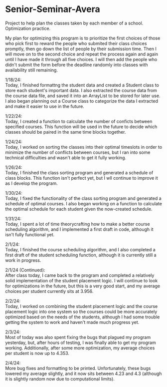 # Senior-Seminar-Avera
Project to help plan the classes taken by each member of a school. Optimization practice.

My plan for optimizing this program is to prioritize the first choices of those who pick first to reward the people who submited their class choices promptly, then go down the list of people by their submission time. Then I will move on to the second choice and repeat the process again and again until I have made it through all five choices. I will then add the people who didn't submit the form before the deadline randomly into classes with availability still remaining. 

1/18/24: <br>
Today, I finished formattng the student data and created a Student class to store each student's important data. I also extracted the course data from the course data file, and saved it into an ArrayList to be stored for later use. I also began planning out a Course class to categorize the data I extracted and make it easier to use in the future.

1/22/24: <br>
Today, I created a function to calculate the number of conficts between specified courses. This function will be used in the future to decide which classes should be paired in the same time blocks together.

1/24/24: <br>
Today, I worked on sorting the classes into their optimal timeslots in order to minimize the number of conflicts between courses, but I ran into some technical difficulties and wasn't able to get it fully working.

1/26/24: <br>
Today, I finished the class sorting program and generated a schedule of class blocks. This function isn't perfect yet, but I wll continue to improve it as I develop the program.

1/30/24: <br>
Today, I fixed the functionality of the class sorting program and generated a schedule of optimal courses. I also began working on a function to calculate the optimal schedule for each student given the now-created schedule.

1/31/24: <br>
Today, I spent a lot of time theorycrafting how to make a better course scheduling algorithm, and I implemented a first draft in code, although it isn't fully functional yet.

2/1/24: <br>
Today, I finished the course scheduling algorithm, and I also completed a first draft of the student scheduling function, although it is currently still a work in progress.

2/1/24 (Continued): <br>
After class today, I came back to the program and completed a relatively solid implementation of the student placement logic. I will continue to look for optimizations in the future, but this is a very good start, and my average choices per student currently sits at 3.956.

2/2/24: <br>
Today, I worked on combining the student placement logic and the course placement logic into one system so the courses could be more accurately optimized based on the needs of the students, although I had some trouble getting the system to work and haven't made much progress yet.

2/3/24: <br>
Most of today was also spent fixing the bugs that plagued my program yesterday, but, after hours of testing, I was finally able to get my program working. Additionally, after some more optimization, my average choices per student is now up to 4.353.

2/4/24: <br>
More bug fixes and formatting to be printed. Unfortunately, these bugs lowered my average slightly, and it now sits between 4.23 and 4.3 (although it is slightly random now due to computational limits).


